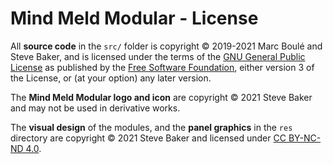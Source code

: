 # Mind Meld Modular - License

All **source code** in the `src/` folder is copyright © 2019-2021 Marc Boulé and Steve Baker, and is licensed under the terms of the [GNU General Public License](https://www.gnu.org/licenses/gpl-3.0.en.html) as published by the [Free Software Foundation](https://www.fsf.org/), either version 3 of the License, or (at your option) any later version.

The **Mind Meld Modular logo and icon** are copyright © 2021 Steve Baker and may not be used in derivative works.

The **visual design** of the modules, and the **panel graphics** in the `res` directory are copyright © 2021 Steve Baker and licensed under [CC BY-NC-ND 4.0](https://creativecommons.org/licenses/by-nc-nd/4.0/).

